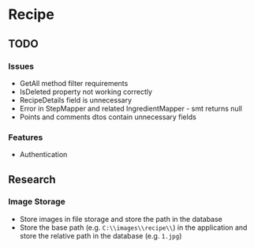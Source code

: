 # Recipe

## TODO

### Issues 

- GetAll method filter requirements
- IsDeleted property not working correctly
- RecipeDetails field is unnecessary
- Error in StepMapper and related IngredientMapper - smt returns null
- Points and comments dtos contain unnecessary fields

### Features

- Authentication

## Research 

### Image Storage

- Store images in file storage and store the path in the database
- Store the base path (e.g. `C:\\images\\recipe\\`) in the application and store the relative path in the database (e.g. `1.jpg`)
